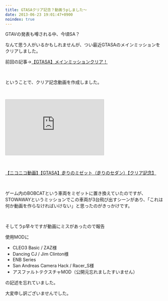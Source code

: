 ```yaml
---
title: GTASAクリア記念？動画うpしました～
date: 2013-06-23 19:01:47+0900
noindex: true
---
```

<p>GTAVの発表も噂される中、今頃SA？</p>
<p>なんて思う人がいるかもしれませんが、つい最近GTASAのメインミッションをクリアしました。</p>
<p>前回の記事→<a href="http://tosainu.wktk.so/view/302">【GTASA】メインミッションクリア！</a></p>
<p>&nbsp;</p>
<p>ということで、クリア記念動画を作成しました。</p>
<p>&nbsp;</p>
<iframe width="312" height="176" src="http://ext.nicovideo.jp/thumb/sm21186528" scrolling="no" style="border:solid 1px #CCC;" frameborder="0"><a href="http://www.nicovideo.jp/watch/sm21186528">【ニコニコ動画】【GTASA】走りのミゼット（走りのセダン）【クリア記念】</a></iframe>
<p>&nbsp;</p>
<div class="video-container"><script type="text/javascript" src="http://ext.nicovideo.jp/thumb_watch/sm21186528?w=490&h=307"></script><noscript><a href="http://www.nicovideo.jp/watch/sm21186528">【ニコニコ動画】【GTASA】走りのミゼット（走りのセダン）【クリア記念】</a></noscript></div>
<p>&nbsp;</p>
<p>ゲーム内のBOBCATという車両をミゼットに置き換えていたのですが、STOWAWAYというミッションでこの車両が3台飛び出すシーンがあり、「これは何か動画を作らなければいけない」と思ったのがきっかけです。</p>
<p>&nbsp;</p>
<p>そしてうp早々ですが動画にミスがあったので報告</p>
<p>使用MODに</p>
<ul>
<li>CLEO3 Basic / ZAZ様</li>
<li>Dancing CJ / Jim Clinton様</li>
<li>ENB Series</li>
<li> San Andreas Camera Hack / Racer_S様</li>
<li>アスファルトテクスチャMOD（公開元忘れましたすいません）</li>
</ul>
<p>の記述を忘れていました。</p>
<p>大変申し訳ございませんでした。</p>
